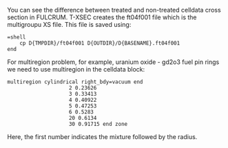 You can see the difference between treated and non-treated celldata cross section in FULCRUM. T-XSEC creates the ft04f001 file which is the multigroupu XS file. This file is saved using:

```shell
=shell
    cp D{TMPDIR}/ft04f001 D{OUTDIR}/D{BASENAME}.ft04f001
end
```

For multiregion problem, for example, uranium oxide - gd2o3 fuel pin rings we need to use multiregion in the celldata block:

```
multiregion cylindrical right_bdy=vacuum end
                    2 0.23626 
                    3 0.33413 
                    4 0.40922 
                    5 0.47253 
                    6 0.5283 
                    20 0.6134 
                    30 0.91715 end zone
```

Here, the first number indicates the mixture followed by the radius. 